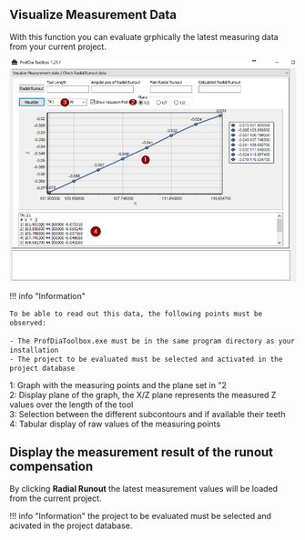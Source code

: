 ## Visualize Measurement Data

With this function you can evaluate grphically the latest measuring data from your current project.

![Visualize Measurement Data](images/VIsualizeMeasurementData_01.png)

!!! info "Information"
    
    To be able to read out this data, the following points must be observed:

    - The ProfDiaToolbox.exe must be in the same program directory as your installation
    - The project to be evaluated must be selected and activated in the project database

1: Graph with the measuring points and the plane set in "2<br>
2: Display plane of the graph, the X/Z plane represents the measured Z values over the length of the tool <br>
3: Selection between the different subcontours and if available their teeth<br>
4: Tabular display of raw values of the measuring points<br>

## Display the measurement result of the runout compensation

By clicking **Radial Runout** the latest measurement values will be loaded from the current project.


!!! info "Information"
    the project to be evaluated must be selected and acivated in the project database.

    